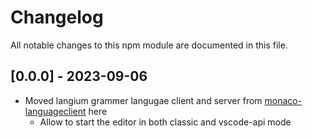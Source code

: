 # Changelog

All notable changes to this npm module are documented in this file.

## [0.0.0] - 2023-09-06

- Moved langium grammer langugae client and server from [monaco-languageclient](https://github.com/TypeFox/monaco-languageclient) here
  - Allow to start the editor in both classic and vscode-api mode
